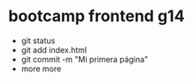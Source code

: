 # bootcamp frontend g14

- git status
- git add index.html
- git commit -m "Mi primera página"
- more more
